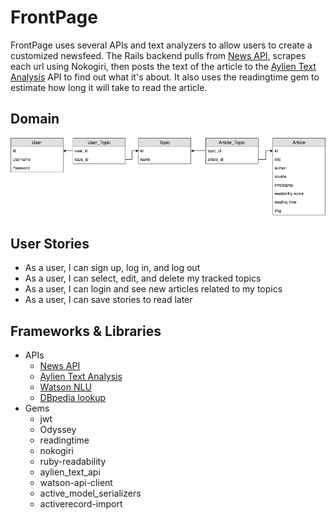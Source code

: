# FrontPage #

FrontPage uses several APIs and text analyzers to allow users to create a customized newsfeed. The Rails backend pulls from [News API](https://newsapi.org/), scrapes each url using Nokogiri, then posts the text of the article to the [Aylien Text Analysis](https://aylien.com/text-api/) API to find out what it's about. It also uses the readingtime gem to estimate how long it will take to read the article.

## Domain
![schema](/schema.png)

## User Stories
* As a user, I can sign up, log in, and log out
* As a user, I can select, edit, and delete my tracked topics
* As a user, I can login and see new articles related to my topics
* As a user, I can save stories to read later

## Frameworks & Libraries

* APIs
  * [News API](https://newsapi.org/)
  * [Aylien Text Analysis](https://aylien.com/text-api/)
  * [Watson NLU](https://www.ibm.com/watson/services/natural-language-understanding/)
  * [DBpedia lookup](https://github.com/dbpedia/lookup)
* Gems
  * jwt
  * Odyssey
  * readingtime
  * nokogiri
  * ruby-readability
  * aylien_text_api
  * watson-api-client
  * active_model_serializers
  * activerecord-import
